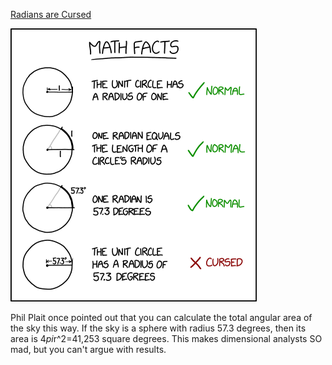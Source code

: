 [Radians are Cursed](https://xkcd.com/2748)

![Radians are Cursed](./random_comic.png)

Phil Plait once pointed out that you can calculate the total angular area of the sky this way. If the sky is a sphere with radius 57.3 degrees, then its area is 4*pi*r^2=41,253 square degrees. This makes dimensional analysts SO mad, but you can't argue with results.

